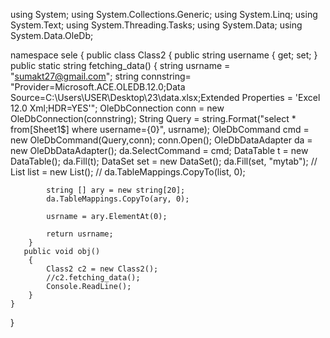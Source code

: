 using System;
using System.Collections.Generic;
using System.Linq;
using System.Text;
using System.Threading.Tasks;
using System.Data;
using System.Data.OleDb;


namespace sele
{
   public  class Class2
    {
        public string username { get; set; }
        public static string  fetching_data()
        {
            string usrname = "sumakt27@gmail.com";
            string connstring= "Provider=Microsoft.ACE.OLEDB.12.0;Data Source=C:\\Users\\USER\\Desktop\\23\\data.xlsx;Extended Properties = 'Excel 12.0 Xml;HDR=YES'";
            OleDbConnection conn = new OleDbConnection(connstring);
            String Query = string.Format("select * from[Sheet1$] where username={0}", usrname);
            OleDbCommand cmd = new OleDbCommand(Query,conn);
            conn.Open();
            OleDbDataAdapter da = new OleDbDataAdapter();
            da.SelectCommand = cmd;
            DataTable t = new DataTable();
            da.Fill(t);
            DataSet set = new DataSet();
            da.Fill(set, "mytab");
          //  List<DataRow> list = new List<DataRow>();
          //  da.TableMappings.CopyTo(list, 0);

            string [] ary = new string[20];
            da.TableMappings.CopyTo(ary, 0);

            usrname = ary.ElementAt(0);

            return usrname;
        }
       public void obj()
        {
            Class2 c2 = new Class2();
            //c2.fetching_data();
            Console.ReadLine();
        }
    }
}
